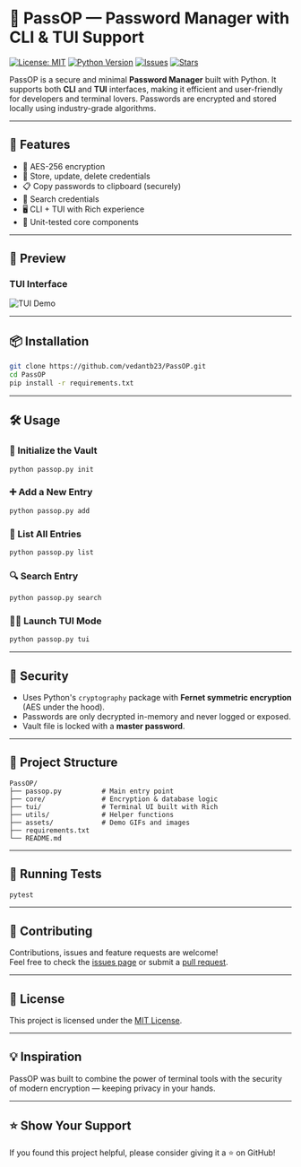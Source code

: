 # 🔐 PassOP — Password Manager with CLI & TUI Support

[![License: MIT](https://img.shields.io/badge/License-MIT-green.svg)](LICENSE)
[![Python Version](https://img.shields.io/badge/Python-3.10+-blue.svg)](https://www.python.org/)
[![Issues](https://img.shields.io/github/issues/vedantb23/PassOP)](https://github.com/vedantb23/PassOP/issues)
[![Stars](https://img.shields.io/github/stars/vedantb23/PassOP?style=social)](https://github.com/vedantb23/PassOP/stargazers)

PassOP is a secure and minimal **Password Manager** built with Python. It supports both **CLI** and **TUI** interfaces, making it efficient and user-friendly for developers and terminal lovers. Passwords are encrypted and stored locally using industry-grade algorithms.

---

## 🚀 Features

- 🔐 AES-256 encryption
- 🧾 Store, update, delete credentials
- 📋 Copy passwords to clipboard (securely)
- 📜 Search credentials
- 🖥️ CLI + TUI with Rich experience
- 🧪 Unit-tested core components

---

## 📸 Preview

### TUI Interface

![TUI Demo](assets/tui-demo.gif)

---

## 📦 Installation

```bash
git clone https://github.com/vedantb23/PassOP.git
cd PassOP
pip install -r requirements.txt
```

---

## 🛠️ Usage

### 🔧 Initialize the Vault

```bash
python passop.py init
```

### ➕ Add a New Entry

```bash
python passop.py add
```

### 📄 List All Entries

```bash
python passop.py list
```

### 🔍 Search Entry

```bash
python passop.py search
```

### 🧑‍💻 Launch TUI Mode

```bash
python passop.py tui
```

---

## 🔐 Security

- Uses Python's `cryptography` package with **Fernet symmetric encryption** (AES under the hood).
- Passwords are only decrypted in-memory and never logged or exposed.
- Vault file is locked with a **master password**.

---

## 📁 Project Structure

```
PassOP/
├── passop.py          # Main entry point
├── core/              # Encryption & database logic
├── tui/               # Terminal UI built with Rich
├── utils/             # Helper functions
├── assets/            # Demo GIFs and images
├── requirements.txt
└── README.md
```

---

## 🧪 Running Tests

```bash
pytest
```

---

## 🤝 Contributing

Contributions, issues and feature requests are welcome!  
Feel free to check the [issues page](https://github.com/vedantb23/PassOP/issues) or submit a [pull request](https://github.com/vedantb23/PassOP/pulls).

---

## 📄 License

This project is licensed under the [MIT License](LICENSE).

---

## 💡 Inspiration

PassOP was built to combine the power of terminal tools with the security of modern encryption — keeping privacy in your hands.

---

## ⭐️ Show Your Support

If you found this project helpful, please consider giving it a ⭐ on GitHub!
